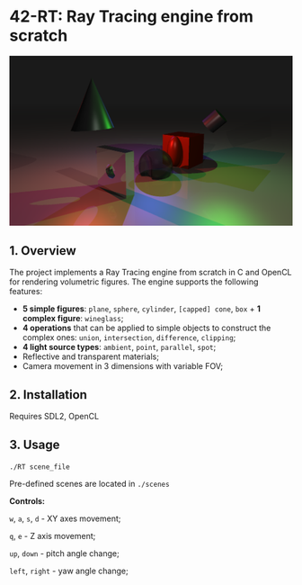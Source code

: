 # 42-RT: Ray Tracing engine from scratch

![RT screenshot](./pictures/1.png)

## 1. Overview
The project implements a Ray Tracing engine from scratch in C and OpenCL for rendering volumetric figures.
The engine supports the following features:
- **5 simple figures**: `plane`, `sphere`, `cylinder`, `[capped] cone`, `box` + **1 complex figure**: `wineglass`;
- **4 operations** that can be applied to simple objects to construct the complex ones: `union`, `intersection`, `difference`, `clipping`;
- **4 light source types**: `ambient`, `point`, `parallel`, `spot`;
- Reflective and transparent materials;
- Camera movement in 3 dimensions with variable FOV;


## 2. Installation
Requires SDL2, OpenCL

## 3. Usage
`./RT scene_file`

Pre-defined scenes are located in `./scenes`

**Controls:**

`w`, `a`, `s`, `d` - XY axes movement;

`q`, `e` - Z axis movement;

`up`, `down` - pitch angle change;

`left`, `right` - yaw angle change;
